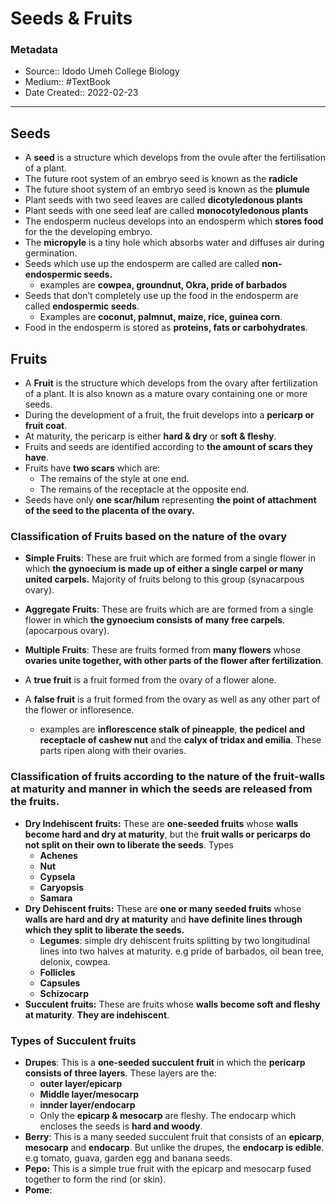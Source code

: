 # Seeds & Fruits

### Metadata
- Source:: Idodo Umeh College Biology
- Medium:: #TextBook
- Date Created:: 2022-02-23
- - - 

## Seeds

- A **seed** is a structure which develops from the ovule after the fertilisation of a plant. 
- The future root system of an embryo seed is known as the **radicle** 
- The future shoot system of an embryo seed is known as the **plumule**
- Plant seeds with two seed leaves are called **dicotyledonous plants**
- Plant seeds with one seed leaf are called **monocotyledonous plants**
- The endosperm nucleus develops into an endosperm which **stores food** for the the developing embryo.
- The **micropyle** is a tiny hole which absorbs water and diffuses air during germination.
- Seeds which use up the endosperm are called are called **non-endospermic seeds.**
	- examples are **cowpea, groundnut, Okra, pride of barbados**
- Seeds that don’t completely use up the food in the endosperm are called **endospermic seeds**.
	- Examples are **coconut, palmnut,  maize,  rice, guinea corn**. 
- Food in the endosperm is stored as **proteins, fats or carbohydrates**. 

## Fruits 
- A **Fruit** is the structure which develops from the ovary after fertilization of a plant. It is also known as a mature ovary containing one or more seeds. 
- During the development of a fruit, the fruit develops into a **pericarp or fruit coat**. 
- At maturity, the pericarp is either **hard & dry** or **soft & fleshy**.  
- Fruits and seeds are identified according to **the amount of scars they have**.
- Fruits have **two scars** which are:
	- The remains of the style at one end.
	- The remains of the receptacle at the opposite end.
- Seeds have only **one scar/hilum** representing **the point of attachment of the seed to the placenta of the ovary.**

### Classification of Fruits based on the nature of the ovary
- **Simple Fruits**: These are fruit which are formed from a single flower in which **the gynoecium is made up of either a single carpel or many united carpels.** Majority of fruits belong to this group (synacarpous ovary). 
- **Aggregate Fruits**: These are fruits which are are formed from a single flower in which **the gynoecium consists of many free carpels**. (apocarpous ovary).
- **Multiple Fruits**: These are fruits formed from **many flowers** whose **ovaries unite together, with other parts of the flower after fertilization**.  

- A **true fruit** is a fruit formed from the ovary of a flower alone.
- A **false fruit** is a fruit formed from the ovary as well as any other part of the flower or infloresence.  
	- examples are **inflorescence stalk of pineapple**, **the pedicel and receptacle of cashew nut** and the **calyx of tridax and emilia**. These parts ripen along with their ovaries.  

### Classification of fruits according to the nature of the fruit-walls at maturity and manner in which the seeds are released from the fruits.
- **Dry Indehiscent fruits:** These are **one-seeded fruits** whose **walls become hard and dry at maturity**, but the **fruit walls or pericarps do not split on their own to liberate the seeds**. Types 
	- **Achenes**
	- **Nut**
	- **Cypsela**
	- **Caryopsis**
	- **Samara**
- **Dry Dehiscent fruits:** These are **one or many seeded fruits** whose **walls are hard and dry at maturity** and **have definite lines through which they split to liberate the seeds.**
	- **Legumes**: simple dry dehiscent fruits splitting by two longitudinal lines into two halves at maturity. e.g pride of barbados, oil bean tree, delonix, cowpea.
	- **Follicles**
	- **Capsules**
	- **Schizocarp**
- **Succulent fruits:** These are fruits whose **walls become soft and fleshy at maturity**. **They are indehiscent**. 

### Types of Succulent fruits
- **Drupes**: This is a **one-seeded succulent fruit** in which the **pericarp consists of three layers**. These layers are the:
	- **outer layer/epicarp**
	- **Middle layer/mesocarp**
	- **innder layer/endocarp**
	- Only the **epicarp & mesocarp** are fleshy. The endocarp which encloses the seeds is **hard and woody**. 
- **Berry**: This is a many seeded succulent fruit that consists of an **epicarp**, **mesocarp** and **endocarp**. But unlike the drupes, the **endocarp is edible**. e.g tomato, guava, garden egg and banana seeds.
- **Pepo:** This is a simple true fruit with the epicarp and mesocarp fused together to form the rind (or skin).
- **Pome**: 